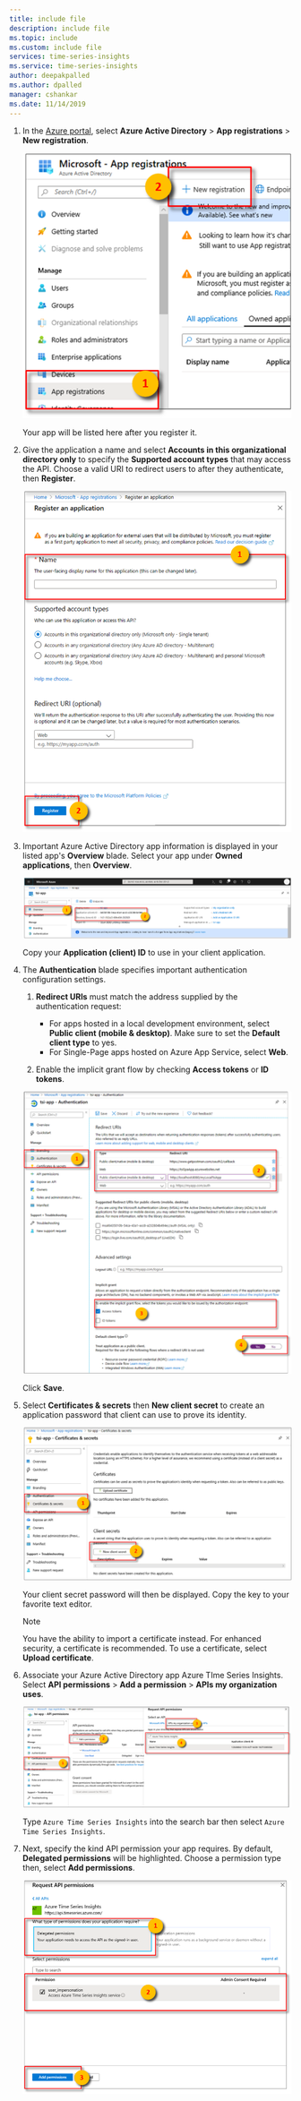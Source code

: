 ```yaml
---
title: include file
description: include file
ms.topic: include
ms.custom: include file
services: time-series-insights
ms.service: time-series-insights
author: deepakpalled
ms.author: dpalled
manager: cshankar
ms.date: 11/14/2019
---
```


1. In the [Azure portal](https://ms.portal.azure.com/), select **Azure Active Directory** > **App registrations** > **New registration**.

   [![New application registration in Azure Active Directory](media/time-series-insights-aad-registration/active-directory-new-application-registration.png)](media/time-series-insights-aad-registration/active-directory-new-application-registration.png#lightbox)

    Your app will be listed here after you register it.

1. Give the application a name and select **Accounts in this organizational directory only** to specify the **Supported account types** that may access the API. Choose a valid URI  to redirect users to after they authenticate, then **Register**.

   [![Create the application in Azure Active Directory](media/time-series-insights-aad-registration/active-directory-registration.png)](media/time-series-insights-aad-registration/active-directory-registration.png#lightbox)

1. Important Azure Active Directory app information is displayed in your listed app's **Overview** blade. Select your app under **Owned applications**, then **Overview**.

   [![Copy the application ID](media/time-series-insights-aad-registration/active-directory-copy-application-id.png)](media/time-series-insights-aad-registration/active-directory-copy-application-id.png#lightbox)

   Copy your **Application (client) ID** to use in your client application.

1. The **Authentication** blade specifies important authentication configuration settings. 

    1. **Redirect URIs** must match the address supplied by the authentication request:

        * For apps hosted in a local development environment, select **Public client (mobile & desktop)**. Make sure to set the **Default client type** to yes.
        * For Single-Page apps hosted on Azure App Service, select **Web**.

    1. Enable the implicit grant flow by checking **Access tokens** or **ID tokens**.

   [![Create a new client secret](media/time-series-insights-aad-registration/active-directory-auth-blade.png)](media/time-series-insights-aad-registration/active-directory-auth-blade.png#lightbox)

   Click **Save**.

1. Select **Certificates & secrets** then **New client secret** to create an application password that client can use to prove its identity.

   [![Create a new client secret](media/time-series-insights-aad-registration/active-directory-application-keys-save.png)](media/time-series-insights-aad-registration/active-directory-application-keys-save.png#lightbox)

   Your client secret password will then be displayed. Copy the key to your favorite text editor.

   > [!NOTE]
   > You have the ability to import a certificate instead. For enhanced security, a certificate is recommended. To use a certificate, select **Upload certificate**.

1. Associate your Azure Active Directory app Azure TIme Series Insights. Select **API permissions** > **Add a permission** > **APIs my organization uses**. 

    [![Associate an API with your Azure Active Directory app](media/time-series-insights-aad-registration/active-directory-app-api-permission.png)](media/time-series-insights-aad-registration/active-directory-app-api-permission.png#lightbox)

   Type `Azure Time Series Insights` into the search bar then select `Azure Time Series Insights`.

1. Next, specify the kind API permission your app requires. By default, **Delegated permissions** will be highlighted. Choose a permission type then, select **Add permissions**.

    [![Specify the kind of API permission your app requires](media/time-series-insights-aad-registration/active-directory-app-permission-grant.png)](media/time-series-insights-aad-registration/active-directory-app-permission-grant.png#lightbox)